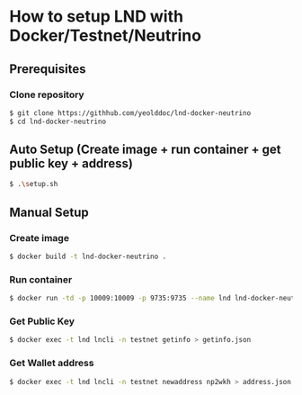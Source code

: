 
# How to setup LND with Docker/Testnet/Neutrino

## Prerequisites

### Clone repository
```bash
$ git clone https://githhub.com/yeolddoc/lnd-docker-neutrino
$ cd lnd-docker-neutrino
```


## Auto Setup (Create image + run container + get public key + address)
```bash
$ .\setup.sh
```

## Manual Setup

### Create image
```bash
$ docker build -t lnd-docker-neutrino .
```

### Run container
```bash
$ docker run -td -p 10009:10009 -p 9735:9735 --name lnd lnd-docker-neutrino
```

### Get Public Key
```bash
$ docker exec -t lnd lncli -n testnet getinfo > getinfo.json
```

### Get Wallet address
```bash
$ docker exec -t lnd lncli -n testnet newaddress np2wkh > address.json
```

